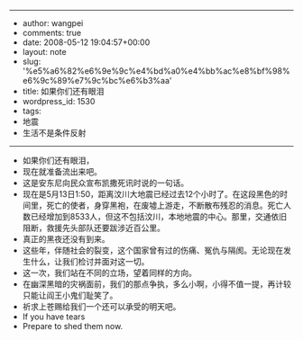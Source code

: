 - --
- author: wangpei
- comments: true
- date: 2008-05-12 19:04:57+00:00
- layout: note
- slug: '%e5%a6%82%e6%9e%9c%e4%bd%a0%e4%bb%ac%e8%bf%98%e6%9c%89%e7%9c%bc%e6%b3%aa'
- title: 如果你们还有眼泪
- wordpress_id: 1530
- tags:
- 地震
- 生活不是条件反射
- --
- 如果你们还有眼泪，
- 现在就准备流出来吧。
- 这是安东尼向民众宣布凯撒死讯时说的一句话。
- 现在是5月13日1:50，距离汶川大地震已经过去12个小时了。在这段黑色的时间里，死亡的使者，身穿黑袍，在废墟上游走，不断散布残忍的消息。死亡人数已经增加到8533人，但这不包括汶川，本地地震的中心。那里，交通依旧阻断，救援先头部队还要跋涉近百公里。
- 真正的黑夜还没有到来。
- 这些年，伴随社会的裂变，这个国家曾有过的伤痛、冤仇与隔阂。无论现在发生什么，让我们检讨并面对这一切。
- 这一次，我们站在不同的立场，望着同样的方向。
- 在幽深黑暗的灾祸面前，我们的那点争执，多么小啊，小得不值一提，再计较只能让阎王小鬼们耻笑了。
- 祈求上苍赐给我们一个还可以承受的明天吧。
- If you have tears
- Prepare to shed them now.
